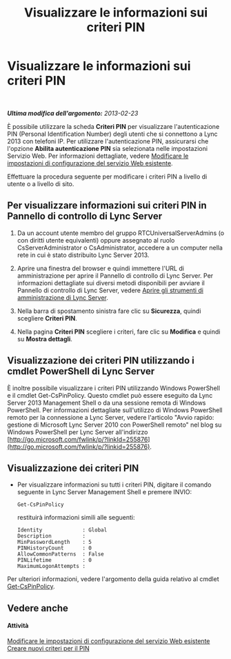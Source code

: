 ﻿---
title: Visualizzare le informazioni sui criteri PIN
TOCTitle: Visualizzare le informazioni sui criteri PIN
ms:assetid: 1d48b060-d77f-44ee-b70f-3ce128aedac4
ms:mtpsurl: https://technet.microsoft.com/it-it/library/JJ687985(v=OCS.15)
ms:contentKeyID: 49887467
ms.date: 08/24/2015
mtps_version: v=OCS.15
ms.translationtype: HT
---

# Visualizzare le informazioni sui criteri PIN

 

_**Ultima modifica dell'argomento:** 2013-02-23_

È possibile utilizzare la scheda **Criteri PIN** per visualizzare l'autenticazione PIN (Personal Identification Number) degli utenti che si connettono a Lync 2013 con telefoni IP. Per utilizzare l'autenticazione PIN, assicurarsi che l'opzione **Abilita autenticazione PIN** sia selezionata nelle impostazioni Servizio Web. Per informazioni dettagliate, vedere [Modificare le impostazioni di configurazione del servizio Web esistente](lync-server-2013-modify-existing-web-service-configuration-settings.md).

Effettuare la procedura seguente per modificare i criteri PIN a livello di utente o a livello di sito.

## Per visualizzare informazioni sui criteri PIN in Pannello di controllo di Lync Server

1.  Da un account utente membro del gruppo RTCUniversalServerAdmins (o con diritti utente equivalenti) oppure assegnato al ruolo CsServerAdministrator o CsAdministrator, accedere a un computer nella rete in cui è stato distribuito Lync Server 2013.

2.  Aprire una finestra del browser e quindi immettere l'URL di amministrazione per aprire il Pannello di controllo di Lync Server. Per informazioni dettagliate sui diversi metodi disponibili per avviare il Pannello di controllo di Lync Server, vedere [Aprire gli strumenti di amministrazione di Lync Server](lync-server-2013-open-lync-server-administrative-tools.md).

3.  Nella barra di spostamento sinistra fare clic su **Sicurezza**, quindi scegliere **Criteri PIN**.

4.  Nella pagina **Criteri PIN** scegliere i criteri, fare clic su **Modifica** e quindi su **Mostra dettagli**.

## Visualizzazione dei criteri PIN utilizzando i cmdlet PowerShell di Lync Server

È inoltre possibile visualizzare i criteri PIN utilizzando Windows PowerShell e il cmdlet Get-CsPinPolicy. Questo cmdlet può essere eseguito da Lync Server 2013 Management Shell o da una sessione remota di Windows PowerShell. Per informazioni dettagliate sull'utilizzo di Windows PowerShell remoto per la connessione a Lync Server, vedere l'articolo "Avvio rapido: gestione di Microsoft Lync Server 2010 con PowerShell remoto" nel blog su Windows PowerShell per Lync Server all'indirizzo [http://go.microsoft.com/fwlink/p/?linkId=255876](http://go.microsoft.com/fwlink/p/?linkid=255876).

## Visualizzazione dei criteri PIN

  - Per visualizzare informazioni su tutti i criteri PIN, digitare il comando seguente in Lync Server Management Shell e premere INVIO:
    
        Get-CsPinPolicy
    
    restituirà informazioni simili alle seguenti:
    
        Identity             : Global
        Description          :
        MinPasswordLength    : 5
        PINHistoryCount      : 0
        AllowCommonPatterns  : False
        PINLifetime          : 0
        MaximumLogonAttempts :

Per ulteriori informazioni, vedere l'argomento della guida relativo al cmdlet [Get-CsPinPolicy](https://docs.microsoft.com/en-us/powershell/module/skype/Get-CsPinPolicy).

## Vedere anche

#### Attività

[Modificare le impostazioni di configurazione del servizio Web esistente](lync-server-2013-modify-existing-web-service-configuration-settings.md)  
[Creare nuovi criteri per il PIN](lync-server-2013-create-a-new-pin-policy.md)

